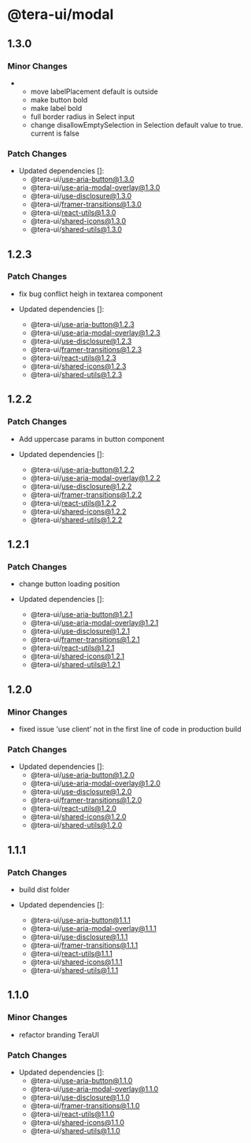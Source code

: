 # @tera-ui/modal

## 1.3.0

### Minor Changes

- - move labelPlacement default is outside
  - make button bold
  - make label bold
  - full border radius in Select input
  - change disallowEmptySelection in Selection default value to true. current is false

### Patch Changes

- Updated dependencies []:
  - @tera-ui/use-aria-button@1.3.0
  - @tera-ui/use-aria-modal-overlay@1.3.0
  - @tera-ui/use-disclosure@1.3.0
  - @tera-ui/framer-transitions@1.3.0
  - @tera-ui/react-utils@1.3.0
  - @tera-ui/shared-icons@1.3.0
  - @tera-ui/shared-utils@1.3.0

## 1.2.3

### Patch Changes

- fix bug conflict heigh in textarea component

- Updated dependencies []:
  - @tera-ui/use-aria-button@1.2.3
  - @tera-ui/use-aria-modal-overlay@1.2.3
  - @tera-ui/use-disclosure@1.2.3
  - @tera-ui/framer-transitions@1.2.3
  - @tera-ui/react-utils@1.2.3
  - @tera-ui/shared-icons@1.2.3
  - @tera-ui/shared-utils@1.2.3

## 1.2.2

### Patch Changes

- Add uppercase params in button component

- Updated dependencies []:
  - @tera-ui/use-aria-button@1.2.2
  - @tera-ui/use-aria-modal-overlay@1.2.2
  - @tera-ui/use-disclosure@1.2.2
  - @tera-ui/framer-transitions@1.2.2
  - @tera-ui/react-utils@1.2.2
  - @tera-ui/shared-icons@1.2.2
  - @tera-ui/shared-utils@1.2.2

## 1.2.1

### Patch Changes

- change button loading position

- Updated dependencies []:
  - @tera-ui/use-aria-button@1.2.1
  - @tera-ui/use-aria-modal-overlay@1.2.1
  - @tera-ui/use-disclosure@1.2.1
  - @tera-ui/framer-transitions@1.2.1
  - @tera-ui/react-utils@1.2.1
  - @tera-ui/shared-icons@1.2.1
  - @tera-ui/shared-utils@1.2.1

## 1.2.0

### Minor Changes

- fixed issue 'use client' not in the first line of code in production build

### Patch Changes

- Updated dependencies []:
  - @tera-ui/use-aria-button@1.2.0
  - @tera-ui/use-aria-modal-overlay@1.2.0
  - @tera-ui/use-disclosure@1.2.0
  - @tera-ui/framer-transitions@1.2.0
  - @tera-ui/react-utils@1.2.0
  - @tera-ui/shared-icons@1.2.0
  - @tera-ui/shared-utils@1.2.0

## 1.1.1

### Patch Changes

- build dist folder

- Updated dependencies []:
  - @tera-ui/use-aria-button@1.1.1
  - @tera-ui/use-aria-modal-overlay@1.1.1
  - @tera-ui/use-disclosure@1.1.1
  - @tera-ui/framer-transitions@1.1.1
  - @tera-ui/react-utils@1.1.1
  - @tera-ui/shared-icons@1.1.1
  - @tera-ui/shared-utils@1.1.1

## 1.1.0

### Minor Changes

- refactor branding TeraUI

### Patch Changes

- Updated dependencies []:
  - @tera-ui/use-aria-button@1.1.0
  - @tera-ui/use-aria-modal-overlay@1.1.0
  - @tera-ui/use-disclosure@1.1.0
  - @tera-ui/framer-transitions@1.1.0
  - @tera-ui/react-utils@1.1.0
  - @tera-ui/shared-icons@1.1.0
  - @tera-ui/shared-utils@1.1.0
